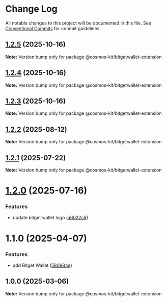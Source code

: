 # Change Log

All notable changes to this project will be documented in this file.
See [Conventional Commits](https://conventionalcommits.org) for commit guidelines.

## [1.2.5](https://github.com/hyperweb-io/cosmos-kit/compare/@cosmos-kit/bitgetwallet-extension@1.2.4...@cosmos-kit/bitgetwallet-extension@1.2.5) (2025-10-16)

**Note:** Version bump only for package @cosmos-kit/bitgetwallet-extension





## [1.2.4](https://github.com/hyperweb-io/cosmos-kit/compare/@cosmos-kit/bitgetwallet-extension@1.2.3...@cosmos-kit/bitgetwallet-extension@1.2.4) (2025-10-16)

**Note:** Version bump only for package @cosmos-kit/bitgetwallet-extension





## [1.2.3](https://github.com/hyperweb-io/cosmos-kit/compare/@cosmos-kit/bitgetwallet-extension@1.2.2...@cosmos-kit/bitgetwallet-extension@1.2.3) (2025-10-16)

**Note:** Version bump only for package @cosmos-kit/bitgetwallet-extension





## [1.2.2](https://github.com/hyperweb-io/cosmos-kit/compare/@cosmos-kit/bitgetwallet-extension@1.2.1...@cosmos-kit/bitgetwallet-extension@1.2.2) (2025-08-12)

**Note:** Version bump only for package @cosmos-kit/bitgetwallet-extension





## [1.2.1](https://github.com/hyperweb-io/cosmos-kit/compare/@cosmos-kit/bitgetwallet-extension@1.2.0...@cosmos-kit/bitgetwallet-extension@1.2.1) (2025-07-22)

**Note:** Version bump only for package @cosmos-kit/bitgetwallet-extension





# [1.2.0](https://github.com/hyperweb-io/cosmos-kit/compare/@cosmos-kit/bitgetwallet-extension@1.1.0...@cosmos-kit/bitgetwallet-extension@1.2.0) (2025-07-16)


### Features

* update bitget wallet logo ([a6022c9](https://github.com/hyperweb-io/cosmos-kit/commit/a6022c9329ad8bfc4eb8b4943f717678a299706c))





# 1.1.0 (2025-04-07)

### Features

- add Bitget Wallet ([580984e](https://github.com/hyperweb-io/cosmos-kit/commit/580984e5573d286fd380ecf2c616dad0e074b4f9))

## 1.0.0 (2025-03-06)

**Note:** Version bump only for package @cosmos-kit/bitgetwallet-extension
